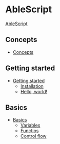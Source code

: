 # AbleScript
[AbleScript](title-page.md)

## Concepts
- [Concepts](./01-concepts.md)
## Getting started
- [Getting started](./02-getting_started/00-index.md)
    - [Installation](./02-getting_started/01-installation.md)
    - [Hello, world!]()

## Basics
- [Basics](./03-basics/00-index.md)
    - [Variables]()
    - [Functios]()
    - [Control flow]()